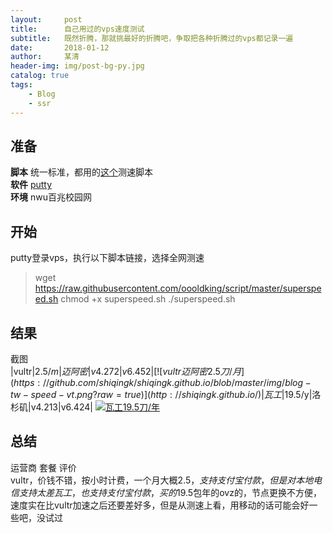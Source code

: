 ```yaml
---
layout:     post
title:      自己用过的vps速度测试
subtitle:   既然折腾，那就挑最好的折腾吧，争取把各种折腾过的vps都记录一遍
date:       2018-01-12
author:     某清
header-img: img/post-bg-py.jpg
catalog: true
tags:
    - Blog
    - ssr
---
```


## 准备
**脚本** 统一标准，都用的[这个](>http://www.vpsdx.com/3499.html)测速脚本  
**软件** [putty](http://183.91.33.52/sw.bos.baidu.com/sw-search-sp/software/473c4b8568792/PuTTY_0.67.0.0.exe)  
**环境** nwu百兆校园网  

## 开始  
putty登录vps，执行以下脚本链接，选择全网测速  
>wget https://raw.githubusercontent.com/oooldking/script/master/superspeed.sh
chmod +x superspeed.sh
./superspeed.sh

## 结果  
截图  
|vultr|2.5$/m|迈阿密|v4.272|v6.452|
[![vultr迈阿密2.5刀/月](https://github.com/shiqingk/shiqingk.github.io/blob/master/img/blog-tw-speed-vt.png?raw=true)](http://shiqingk.github.io/)
|瓦工|19.5$/y|洛杉矶|v4.213|v6.424|
[![瓦工19.5刀/年](https://github.com/shiqingk/shiqingk.github.io/blob/master/img/blog-tw-speed-wg.png?raw=true)](http://shiqingk.github.io/)

## 总结
运营商       套餐       评价       
vultr，价钱不错，按小时计费，一个月大概2.5$，支持支付宝付款，但是对本地电信支持太差  
瓦工，也支持支付宝付款，买的19.5$包年的ovz的，节点更换不方便，速度实在比vultr加速之后还要差好多，但是从测速上看，用移动的话可能会好一些吧，没试过
